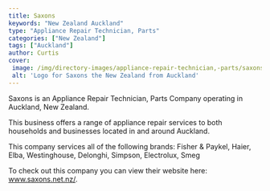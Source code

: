 ```yaml
---
title: Saxons
keywords: "New Zealand Auckland"
type: "Appliance Repair Technician, Parts"
categories: ["New Zealand"]
tags: ["Auckland"]
author: Curtis
cover: 
 image: /img/directory-images/appliance-repair-technician,-parts/saxons.webp
 alt: 'Logo for Saxons the New Zealand from Auckland'
---
```


Saxons is an Appliance Repair Technician, Parts Company operating in Auckland, New Zealand.

This business offers a range of appliance repair services to both households and businesses located in and around Auckland.

This company services all of the following brands: Fisher & Paykel, Haier, Elba, Westinghouse, Delonghi, Simpson, Electrolux, Smeg

To check out this company you can view their website here: www.saxons.net.nz/.
